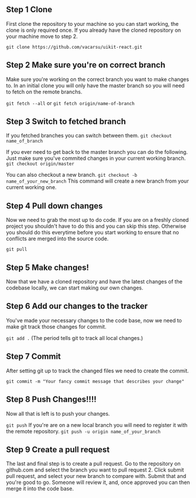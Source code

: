 ## Step 1 Clone
First clone the repository to your machine so you can start working, the clone is only required once. If you already have the cloned repository on your machine move to step 2.

```git clone https://github.com/vacarsu/uikit-react.git```

## Step 2 Make sure you're on correct branch
Make sure you're working on the correct branch you want to make changes to. In an initial clone you will only have the master branch so you will need to fetch on the remote branchs.

```git fetch --all```
or
```git fetch origin/name-of-branch```

## Step 3 Switch to fetched branch
If you fetched branches you can switch between them.
```git checkout name_of_branch```

If you ever need to get back to the master branch you can do the following. Just make sure you've commited  changes in your current working branch.
```git checkout origin/master```

You can also checkout a new branch.
```git checkout -b name_of_your_new_branch```
This command will create a new branch from your current working one.

## Step 4 Pull down changes
Now we need to grab the most up to do code. If you are on a freshly cloned project you shouldn't have to do this and you can skip this step. Otherwise you should do this everytime before you start working to ensure that no conflicts are merged into the source code.

```git pull```

## Step 5 Make changes!
Now that we have a cloned repository and have the latest changes of the codebase locally, we can start making our own changes.

## Step 6 Add our changes to the tracker
You've made your necessary changes to the code base, now we need to make git track those changes for commit.

```git add .``` (The period tells git to track all local changes.)

## Step 7 Commit
After setting git up to track the changed files we need to create the commit.

```git commit -m "Your fancy commit message that describes your change"```

## Step 8 Push Changes!!!!
Now all that is left is to push your changes.

```git push```
If you're are on a new local branch you will need to register it with the remote repository.
```git push -u origin name_of_your_branch```

## Step 9 Create a pull request
The last and final step is to create a pull request. Go to the repository on github.com and select the branch you want to pull request 2. Click submit pull request, and select your new branch to compare with. Submit that and you're good to go. Someone will review it, and, once approved you can then merge it into the code base.